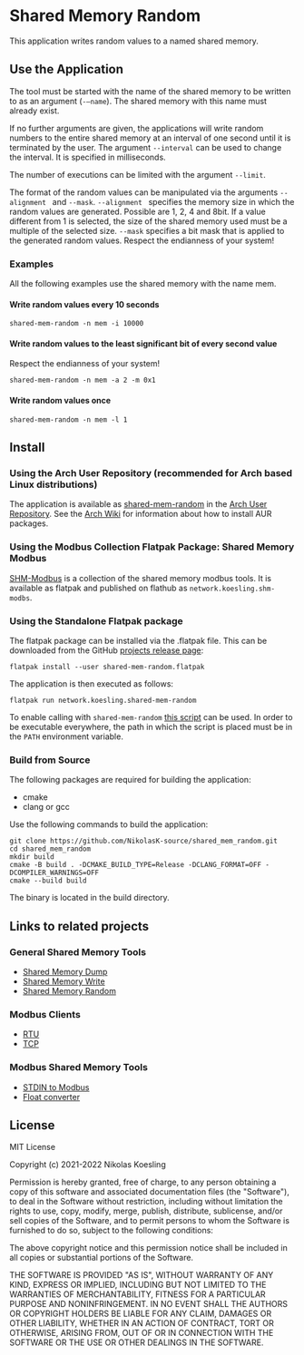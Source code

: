 # Shared Memory Random

This application writes random values to a named shared memory.

## Use the Application
The tool must be started with the name of the shared memory to be written to as an argument (```-–name```). 
The shared memory with this name must already exist.

If no further arguments are given, the applications will write random numbers to the entire shared memory at an interval of one second until it is terminated by the user.
The argument ```--interval``` can be used to change the interval. 
It is specified in milliseconds.

The number of executions can be limited with the argument ```--limit```.

The format of the random values can be manipulated via the arguments ```--alignment ``` and ```--mask```.
```--alignment ``` specifies the memory size in which the random values are generated.
Possible are 1, 2, 4 and 8bit.
If a value different from 1 is selected, the size of the shared memory used must be a multiple of the selected size.
```--mask``` specifies a bit mask that is applied to the generated random values.
Respect the endianness of your system!


### Examples
All the following examples use the shared memory with the name mem.

#### Write random values every 10 seconds
```
shared-mem-random -n mem -i 10000
```

#### Write random values to the least significant bit of every second value
Respect the endianness of your system!
```
shared-mem-random -n mem -a 2 -m 0x1
```

#### Write random values once
```
shared-mem-random -n mem -l 1
```

## Install

### Using the Arch User Repository (recommended for Arch based Linux distributions)
The application is available as [shared-mem-random](https://aur.archlinux.org/packages/shared-mem-random) in the [Arch User Repository](https://aur.archlinux.org/).
See the [Arch Wiki](https://wiki.archlinux.org/title/Arch_User_Repository) for information about how to install AUR packages.


### Using the Modbus Collection Flatpak Package: Shared Memory Modbus
[SHM-Modbus](https://nikolask-source.github.io/SHM_Modbus/) is a collection of the shared memory modbus tools.
It is available as flatpak and published on flathub as ```network.koesling.shm-modbs```.

### Using the Standalone Flatpak package
The flatpak package can be installed via the .flatpak file.
This can be downloaded from the GitHub [projects release page](https://github.com/NikolasK-source/shared_mem_random/releases):

```
flatpak install --user shared-mem-random.flatpak
```

The application is then executed as follows:
```
flatpak run network.koesling.shared-mem-random
```

To enable calling with ```shared-mem-random``` [this script](https://gist.github.com/NikolasK-source/f0de7567d5e4f9e5c31b0a60b4ed4f7c) can be used.
In order to be executable everywhere, the path in which the script is placed must be in the ```PATH``` environment variable.


### Build from Source

The following packages are required for building the application:
- cmake
- clang or gcc

Use the following commands to build the application:
```
git clone https://github.com/NikolasK-source/shared_mem_random.git
cd shared_mem_random
mkdir build
cmake -B build . -DCMAKE_BUILD_TYPE=Release -DCLANG_FORMAT=OFF -DCOMPILER_WARNINGS=OFF
cmake --build build
```

The binary is located in the build directory.


## Links to related projects

### General Shared Memory Tools
- [Shared Memory Dump](https://nikolask-source.github.io/dump_shm/)
- [Shared Memory Write](https://nikolask-source.github.io/write_shm/)
- [Shared Memory Random](https://nikolask-source.github.io/shared_mem_random/)

### Modbus Clients
- [RTU](https://nikolask-source.github.io/modbus_rtu_client_shm/)
- [TCP](https://nikolask-source.github.io/modbus_tcp_client_shm/)

### Modbus Shared Memory Tools
- [STDIN to Modbus](https://nikolask-source.github.io/stdin_to_modbus_shm/)
- [Float converter](https://nikolask-source.github.io/modbus_conv_float/)


## License

MIT License

Copyright (c) 2021-2022 Nikolas Koesling

Permission is hereby granted, free of charge, to any person obtaining a copy
of this software and associated documentation files (the "Software"), to deal
in the Software without restriction, including without limitation the rights
to use, copy, modify, merge, publish, distribute, sublicense, and/or sell
copies of the Software, and to permit persons to whom the Software is
furnished to do so, subject to the following conditions:

The above copyright notice and this permission notice shall be included in all
copies or substantial portions of the Software.

THE SOFTWARE IS PROVIDED "AS IS", WITHOUT WARRANTY OF ANY KIND, EXPRESS OR
IMPLIED, INCLUDING BUT NOT LIMITED TO THE WARRANTIES OF MERCHANTABILITY,
FITNESS FOR A PARTICULAR PURPOSE AND NONINFRINGEMENT. IN NO EVENT SHALL THE
AUTHORS OR COPYRIGHT HOLDERS BE LIABLE FOR ANY CLAIM, DAMAGES OR OTHER
LIABILITY, WHETHER IN AN ACTION OF CONTRACT, TORT OR OTHERWISE, ARISING FROM,
OUT OF OR IN CONNECTION WITH THE SOFTWARE OR THE USE OR OTHER DEALINGS IN THE
SOFTWARE.
